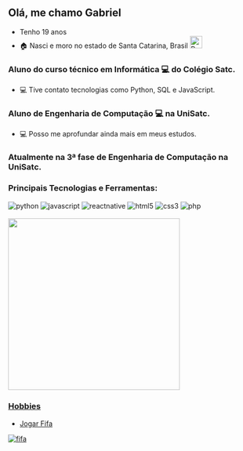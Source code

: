 ## Olá, me chamo Gabriel

- Tenho 19 anos
- 🏠 Nasci e moro no estado de Santa Catarina, Brasil <img src="https://emojitool.com/img/joypixels/7.0/flag-brazil-3403.png" alt="Brasil" height=25 width=25 style="display: inline_block">


### Aluno do curso técnico em Informática 💻 do Colégio Satc.
- 💻 Tive contato tecnologias como Python, SQL e JavaScript.

### Aluno de Engenharia de Computação 💻 na UniSatc.
- 💻 Posso me aprofundar ainda mais em meus estudos.

### Atualmente na 3ª fase de Engenharia de Computação na UniSatc.

### Principais Tecnologias e Ferramentas:
<div style="display: inline_block">
          <img align="center" alt="python" src="https://img.shields.io/badge/Python-3776AB?logo=python&logoColor=white&style=for-the-badge">
          <img align="center" alt="javascript" src="https://img.shields.io/badge/JavaScript-F7DF1E?style=for-the-badge&logo=javascript&logoColor=black">
          <img align="center" alt="reactnative" src="https://img.shields.io/badge/React_Native-20232A?style=for-the-badge&logo=react&logoColor=61DAFB">
          <img align="center" alt="html5" src="https://img.shields.io/badge/HTML5-E34F26?style=for-the-badge&logo=html5&logoColor=white">
          <img align="center" alt="css3" src="https://img.shields.io/badge/CSS3-1572B6?style=for-the-badge&logo=css3&logoColor=white">
          <img align="center" alt="php" src="https://img.shields.io/badge/PHP-1572B6?style=for-the-badge&logo=php&logoColor=white">

</div>
<br/>
<img loading="lazy" height="350em" src="https://github-readme-stats.vercel.app/api/top-langs/?username=GabrielMensor&layout=pie&theme=radical"/>
<div>
          <a href="https://github.com/GabrielMensor">
          
</div>

### Hobbies
- Jogar Fifa

![fifa](https://media2.giphy.com/media/v1.Y2lkPTc5MGI3NjExaXUzbTY0aDBuY2t4enE1bGw3NTk2aTZscmdidm9zZ3AwZ3V1ZW00cSZlcD12MV9pbnRlcm5hbF9naWZfYnlfaWQmY3Q9Zw/VdR2Z22SBgoRLnx8GB/giphy.webp)
